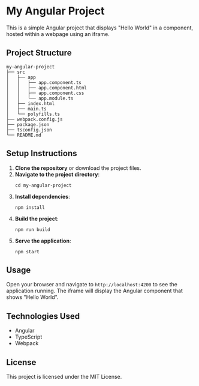 # My Angular Project

This is a simple Angular project that displays "Hello World" in a component, hosted within a webpage using an iframe.

## Project Structure

```
my-angular-project
├── src
│   ├── app
│   │   ├── app.component.ts
│   │   ├── app.component.html
│   │   ├── app.component.css
│   │   └── app.module.ts
│   ├── index.html
│   ├── main.ts
│   └── polyfills.ts
├── webpack.config.js
├── package.json
├── tsconfig.json
└── README.md
```

## Setup Instructions

1. **Clone the repository** or download the project files.
2. **Navigate to the project directory**:
   ```
   cd my-angular-project
   ```
3. **Install dependencies**:
   ```
   npm install
   ```
4. **Build the project**:
   ```
   npm run build
   ```
5. **Serve the application**:
   ```
   npm start
   ```

## Usage

Open your browser and navigate to `http://localhost:4200` to see the application running. The iframe will display the Angular component that shows "Hello World".

## Technologies Used

- Angular
- TypeScript
- Webpack

## License

This project is licensed under the MIT License.